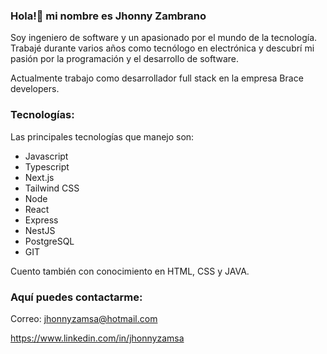 ### Hola!👋 mi nombre es Jhonny Zambrano

Soy ingeniero de software y un apasionado por el mundo de la tecnología. Trabajé durante varios años como tecnólogo en electrónica y descubrí mi pasión por la programación y el desarrollo de software. 

Actualmente trabajo como desarrollador full stack en la empresa Brace developers. 

### Tecnologías:
Las principales tecnologías que manejo son:
* Javascript
* Typescript
* Next.js
* Tailwind CSS
* Node
* React
* Express
* NestJS
* PostgreSQL
* GIT

Cuento también con conocimiento en HTML, CSS y JAVA.

### Aquí puedes contactarme:
Correo: jhonnyzamsa@hotmail.com

https://www.linkedin.com/in/jhonnyzamsa
<!--
**Jhonny91360/Jhonny91360** is a ✨ _special_ ✨ repository because its `README.md` (this file) appears on your GitHub profile.

Here are some ideas to get you started:

- 🔭 I’m currently working on ...
- 🌱 I’m currently learning ...
- 👯 I’m looking to collaborate on ...
- 🤔 I’m looking for help with ...
- 💬 Ask me about ...
- 📫 How to reach me: ...
- 😄 Pronouns: ...
- ⚡ Fun fact: ...
-->
